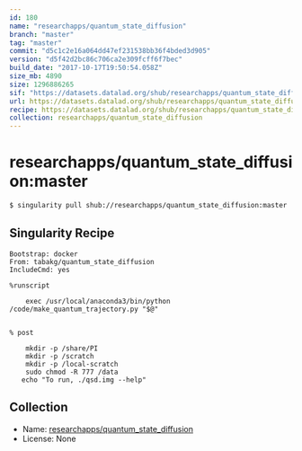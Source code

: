 ```yaml
---
id: 180
name: "researchapps/quantum_state_diffusion"
branch: "master"
tag: "master"
commit: "d5c1c2e16a064dd47ef231538bb36f4bded3d905"
version: "d5f42d2bc86c706ca2e309fcff6f7bec"
build_date: "2017-10-17T19:50:54.058Z"
size_mb: 4890
size: 1296886265
sif: "https://datasets.datalad.org/shub/researchapps/quantum_state_diffusion/master/2017-10-17-d5c1c2e1-d5f42d2b/d5f42d2bc86c706ca2e309fcff6f7bec.img.gz"
url: https://datasets.datalad.org/shub/researchapps/quantum_state_diffusion/master/2017-10-17-d5c1c2e1-d5f42d2b/
recipe: https://datasets.datalad.org/shub/researchapps/quantum_state_diffusion/master/2017-10-17-d5c1c2e1-d5f42d2b/Singularity
collection: researchapps/quantum_state_diffusion
---
```


# researchapps/quantum_state_diffusion:master

```bash
$ singularity pull shub://researchapps/quantum_state_diffusion:master
```

## Singularity Recipe

```singularity
Bootstrap: docker
From: tabakg/quantum_state_diffusion
IncludeCmd: yes

%runscript

    exec /usr/local/anaconda3/bin/python /code/make_quantum_trajectory.py "$@"


% post

    mkdir -p /share/PI
    mkdir -p /scratch
    mkdir -p /local-scratch
    sudo chmod -R 777 /data
   echo "To run, ./qsd.img --help"
```

## Collection

 - Name: [researchapps/quantum_state_diffusion](https://github.com/researchapps/quantum_state_diffusion)
 - License: None

